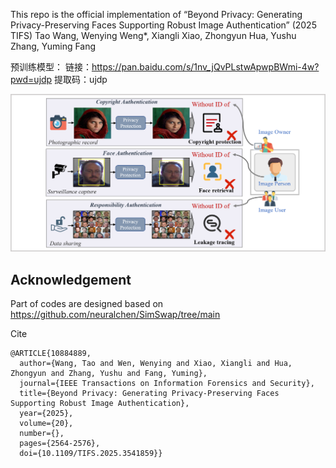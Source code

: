 
This repo is the official implementation of 
“Beyond Privacy: Generating Privacy-Preserving Faces Supporting Robust Image Authentication”  (2025 TIFS)
Tao Wang, Wenying Weng*, Xiangli Xiao, Zhongyun Hua, Yushu Zhang, Yuming Fang

预训练模型：
链接：https://pan.baidu.com/s/1nv_jQvPLstwApwpBWmi-4w?pwd=ujdp 
提取码：ujdp

![image](Teaser_Image.png)

## Acknowledgement

Part of codes are  designed based on https://github.com/neuralchen/SimSwap/tree/main

Cite
```
@ARTICLE{10884889,
  author={Wang, Tao and Wen, Wenying and Xiao, Xiangli and Hua, Zhongyun and Zhang, Yushu and Fang, Yuming},
  journal={IEEE Transactions on Information Forensics and Security}, 
  title={Beyond Privacy: Generating Privacy-Preserving Faces Supporting Robust Image Authentication}, 
  year={2025},
  volume={20},
  number={},
  pages={2564-2576},
  doi={10.1109/TIFS.2025.3541859}}


```

